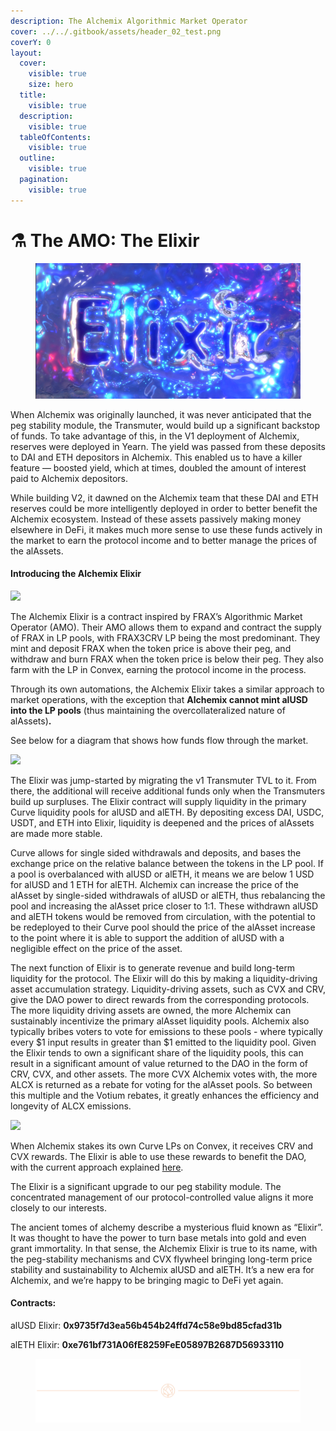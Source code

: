 ```yaml
---
description: The Alchemix Algorithmic Market Operator
cover: ../../.gitbook/assets/header_02_test.png
coverY: 0
layout:
  cover:
    visible: true
    size: hero
  title:
    visible: true
  description:
    visible: true
  tableOfContents:
    visible: true
  outline:
    visible: true
  pagination:
    visible: true
---
```


# ⚗️ The AMO: The Elixir

<figure><img src="../../.gitbook/assets/image (21).png" alt="" width="563"><figcaption></figcaption></figure>

When Alchemix was originally launched, it was never anticipated that the peg stability module, the Transmuter, would build up a significant backstop of funds. To take advantage of this, in the V1 deployment of Alchemix, reserves were deployed in Yearn. The yield was passed from these deposits to DAI and ETH depositors in Alchemix. This enabled us to have a killer feature — boosted yield, which at times, doubled the amount of interest paid to Alchemix depositors.

While building V2, it dawned on the Alchemix team that these DAI and ETH reserves could be more intelligently deployed in order to better benefit the Alchemix ecosystem. Instead of these assets passively making money elsewhere in DeFi, it makes much more sense to use these funds actively in the market to earn the protocol income and to better manage the prices of the alAssets.

#### Introducing the Alchemix Elixir <a href="#id-8ab1" id="id-8ab1"></a>

![](https://alchemix-finance.gitbook.io/\~gitbook/image?url=https:%2F%2F1843944683-files.gitbook.io%2F%7E%2Ffiles%2Fv0%2Fb%2Fgitbook-x-prod.appspot.com%2Fo%2Fspaces%252FzG9qcxzJ1K3kNTlZ81Xj%252Fuploads%252Fek0IvPNfsSNXWG2FjwfD%252FElixirQuoteBlock\_01.png%3Falt=media%26token=7e2a3b01-050d-45bc-9fcb-81f32ac3f47e\&width=768\&dpr=4\&quality=100\&sign=25ae0dbd662295b59a63344c10e6163b8b87659e353acfb820a2127027c4e0a4)

The Alchemix Elixir is a contract inspired by FRAX’s Algorithmic Market Operator (AMO). Their AMO allows them to expand and contract the supply of FRAX in LP pools, with FRAX3CRV LP being the most predominant. They mint and deposit FRAX when the token price is above their peg, and withdraw and burn FRAX when the token price is below their peg. They also farm with the LP in Convex, earning the protocol income in the process.

Through its own automations, the Alchemix Elixir takes a similar approach to market operations, with the exception that **Alchemix cannot mint alUSD into the LP pools** (thus maintaining the overcollateralized nature of alAssets)**.**

See below for a diagram that shows how funds flow through the market.

![](https://alchemix-finance.gitbook.io/\~gitbook/image?url=https:%2F%2F1843944683-files.gitbook.io%2F%7E%2Ffiles%2Fv0%2Fb%2Fgitbook-x-prod.appspot.com%2Fo%2Fspaces%252FzG9qcxzJ1K3kNTlZ81Xj%252Fuploads%252FIixliC4pWHrW3ZQnOlui%252FAMO\_Graphic.png%3Falt=media%26token=8f40fb81-e19a-4f45-b0af-f52507f37517\&width=768\&dpr=4\&quality=100\&sign=8cab3928107c510f893cbc270b29b27177af59d8648ee77780b12c7051a918fe)

The Elixir was jump-started by migrating the v1 Transmuter TVL to it. From there, the additional will receive additional funds only when the Transmuters build up surpluses. The Elixir contract will supply liquidity in the primary Curve liquidity pools for alUSD and alETH. By depositing excess DAI, USDC, USDT, and ETH into Elixir, liquidity is deepened and the prices of alAssets are made more stable.

Curve allows for single sided withdrawals and deposits, and bases the exchange price on the relative balance between the tokens in the LP pool. If a pool is overbalanced with alUSD or alETH, it means we are below 1 USD for alUSD and 1 ETH for alETH. Alchemix can increase the price of the alAsset by single-sided withdrawals of alUSD or alETH, thus rebalancing the pool and increasing the alAsset price closer to 1:1. These withdrawn alUSD and alETH tokens would be removed from circulation, with the potential to be redeployed to their Curve pool should the price of the alAsset increase to the point where it is able to support the addition of alUSD with a negligible effect on the price of the asset.

The next function of Elixir is to generate revenue and build long-term liquidity for the protocol. The Elixir will do this by making a liquidity-driving asset accumulation strategy. Liquidity-driving assets, such as CVX and CRV, give the DAO power to direct rewards from the corresponding protocols. The more liquidity driving assets are owned, the more Alchemix can sustainably incentivize the primary alAsset liquidity pools. Alchemix also typically bribes voters to vote for emissions to these pools - where typically every $1 input results in greater than $1 emitted to the liquidity pool. Given the Elixir tends to own a significant share of the liquidity pools, this can result in a significant amount of value returned to the DAO in the form of CRV, CVX, and other assets. The more CVX Alchemix votes with, the more ALCX is returned as a rebate for voting for the alAsset pools. So between this multiple and the Votium rebates, it greatly enhances the efficiency and longevity of ALCX emissions.

![](https://alchemix-finance.gitbook.io/\~gitbook/image?url=https:%2F%2F1843944683-files.gitbook.io%2F%7E%2Ffiles%2Fv0%2Fb%2Fgitbook-x-prod.appspot.com%2Fo%2Fspaces%252FzG9qcxzJ1K3kNTlZ81Xj%252Fuploads%252FQitn9F5FQ7w7ByFcwIZV%252FElixirQuoteBlock\_03.png%3Falt=media%26token=d07d2fcb-5af5-4881-b5c1-816796734cf4\&width=768\&dpr=4\&quality=100\&sign=b9bdd31ccb2c89bdc7bee0608c843a8f47fceed0d17d55ff5c35cb0e920fb1b7)

When Alchemix stakes its own Curve LPs on Convex, it receives CRV and CVX rewards. The Elixir is able to use these rewards to benefit the DAO, with the current approach explained [here](https://alchemix-finance.gitbook.io/user-docs/components/elixir-amo).

The Elixir is a significant upgrade to our peg stability module. The concentrated management of our protocol-controlled value aligns it more closely to our interests.

The ancient tomes of alchemy describe a mysterious fluid known as “Elixir”. It was thought to have the power to turn base metals into gold and even grant immortality. In that sense, the Alchemix Elixir is true to its name, with the peg-stability mechanisms and CVX flywheel bringing long-term price stability and sustainability to Alchemix alUSD and alETH. It’s a new era for Alchemix, and we’re happy to be bringing magic to DeFi yet again.

#### Contracts: <a href="#id-9c75" id="id-9c75"></a>

alUSD Elixir: **0x9735f7d3ea56b454b24ffd74c58e9bd85cfad31b**

alETH Elixir: **0xe761bf731A06fE8259FeE05897B2687D56933110**

<figure><img src="../../.gitbook/assets/header_02_test.png" alt=""><figcaption></figcaption></figure>
